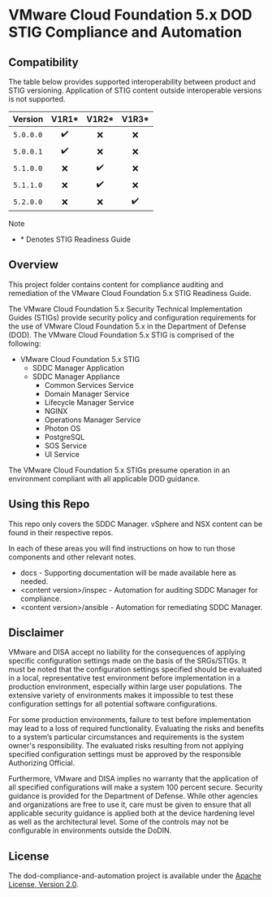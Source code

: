 # VMware Cloud Foundation 5.x DOD STIG Compliance and Automation

## Compatibility
The table below provides supported interoperability between product and STIG versioning. Application of STIG content outside interoperable versions is not supported.

|      Version      |        V1R1*       |         V1R2*      |         V1R3*      |
|:-----------------:|:------------------:|:------------------:|:------------------:|
|     `5.0.0.0`     | :heavy_check_mark: |         :x:        |         :x:        |
|     `5.0.0.1`     | :heavy_check_mark: |         :x:        |         :x:        |
|     `5.1.0.0`     |         :x:        | :heavy_check_mark: |         :x:        |
|     `5.1.1.0`     |         :x:        | :heavy_check_mark: |         :x:        |
|     `5.2.0.0`     |         :x:        |         :x:        | :heavy_check_mark: |

> [!NOTE]
> - \* Denotes STIG Readiness Guide    

## Overview
This project folder contains content for compliance auditing and remediation of the VMware Cloud Foundation 5.x STIG Readiness Guide.

The VMware Cloud Foundation 5.x Security Technical Implementation Guides (STIGs) provide security policy and configuration requirements for the use of VMware Cloud Foundation 5.x in the Department of Defense (DOD). The VMware Cloud Foundation 5.x STIG is comprised of the following:

- VMware Cloud Foundation 5.x STIG 
  - SDDC Manager Application
  - SDDC Manager Appliance
    - Common Services Service
    - Domain Manager Service
    - Lifecycle Manager Service
    - NGINX
    - Operations Manager Service
    - Photon OS
    - PostgreSQL
    - SOS Service
    - UI Service

The VMware Cloud Foundation 5.x STIGs presume operation in an environment compliant with all applicable DOD guidance.

## Using this Repo
This repo only covers the SDDC Manager. vSphere and NSX content can be found in their respective repos.  

In each of these areas you will find instructions on how to run those components and other relevant notes.  
- docs - Supporting documentation will be made available here as needed.
- \<content version\>/inspec - Automation for auditing SDDC Manager for compliance.
- \<content version\>/ansible - Automation for remediating SDDC Manager.

## Disclaimer
VMware and DISA accept no liability for the consequences of applying specific configuration settings made on the basis of the SRGs/STIGs. It must be noted that the configuration settings specified should be evaluated in a local, representative test environment before implementation in a production environment, especially within large user populations. The extensive variety of environments makes it impossible to test these configuration settings for all potential software configurations.

For some production environments, failure to test before implementation may lead to a loss of required functionality. Evaluating the risks and benefits to a system’s particular circumstances and requirements is the system owner's responsibility. The evaluated risks resulting from not applying specified configuration settings must be approved by the responsible Authorizing Official.

Furthermore, VMware and DISA implies no warranty that the application of all specified configurations will make a system 100 percent secure. Security guidance is provided for the Department of Defense. While other agencies and organizations are free to use it, care must be given to ensure that all applicable security guidance is applied both at the device hardening level as well as the architectural level. Some of the controls may not be configurable in environments outside the DoDIN.

## License
The dod-compliance-and-automation project is available under the [Apache License, Version 2.0](LICENSE).
